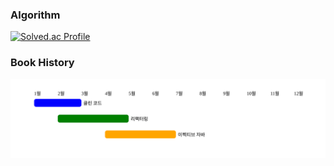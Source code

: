 ### Algorithm
[![Solved.ac Profile](https://mazassumnida.wtf/api/v2/generate_badge?boj=chho410)](https://solved.ac/chho410/)
### Book History
<img src="https://raw.githubusercontent.com/ghtjr410/ghtjr410/refs/heads/main/reading_timeline.svg">
